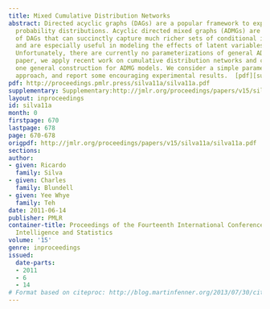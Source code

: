 ```yaml
---
title: Mixed Cumulative Distribution Networks
abstract: Directed acyclic graphs (DAGs) are a popular framework to express multivariate
  probability distributions. Acyclic directed mixed graphs (ADMGs) are generalizations
  of DAGs that can succinctly capture much richer sets of conditional independencies,
  and are especially useful in modeling the effects of latent variables implicitly.
  Unfortunately, there are currently no parameterizations of general ADMGs. In this
  paper, we apply recent work on cumulative distribution networks and copulas to propose
  one general construction for ADMG models. We consider a simple parameter estimation
  approach, and report some encouraging experimental results.  [pdf][supplementary]
pdf: http://proceedings.pmlr.press/silva11a/silva11a.pdf
supplementary: Supplementary:http://jmlr.org/proceedings/papers/v15/silva11a/silva11aSupple.pdf
layout: inproceedings
id: silva11a
month: 0
firstpage: 670
lastpage: 678
page: 670-678
origpdf: http://jmlr.org/proceedings/papers/v15/silva11a/silva11a.pdf
sections: 
author:
- given: Ricardo
  family: Silva
- given: Charles
  family: Blundell
- given: Yee Whye
  family: Teh
date: 2011-06-14
publisher: PMLR
container-title: Proceedings of the Fourteenth International Conference on Artificial
  Intelligence and Statistics
volume: '15'
genre: inproceedings
issued:
  date-parts:
  - 2011
  - 6
  - 14
# Format based on citeproc: http://blog.martinfenner.org/2013/07/30/citeproc-yaml-for-bibliographies/
---
```

